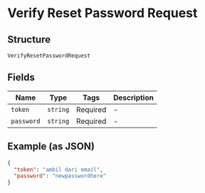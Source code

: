
# Verify Reset Password Request

## Structure

`VerifyResetPasswordRequest`

## Fields

| Name | Type | Tags | Description |
|  --- | --- | --- | --- |
| `token` | `string` | Required | - |
| `password` | `string` | Required | - |

## Example (as JSON)

```json
{
  "token": "ambil dari email",
  "password": "newpasswordhere"
}
```


